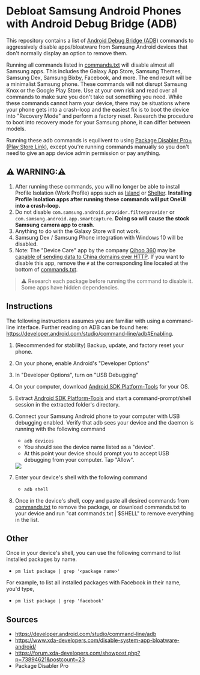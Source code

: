 # Debloat Samsung Android Phones with Android Debug Bridge (ADB)

This repository contains a list of [Android Debug Bridge (ADB)](https://developer.android.com/studio/command-line/adb) commands to aggressively disable apps/bloatware from Samsung Android devices that don't normally display an option to remove them.


Running all commands listed in [commands.txt](./commands.txt) will disable almost all Samsung apps.
This includes the Galaxy App Store, Samsung Themes, Samsung Dex, Samsung Bixby, Facebook, and more.
The end result will be a minimalist Samsung phone.
These commands will not disrupt Samsung Knox or the Google Play Store.
Use at your own risk and read over all commands to make sure you don't take out something you need.
While these commands cannot harm your device, there may be situations where your phone gets into a crash-loop and the easiest fix is to boot the device into "Recovery Mode" and perform a factory reset.
Research the procedure to boot into recovery mode for your Samsung phone, it can differ between models. 


Running these adb commands is equilivent to using [Package Disabler Pro+ (Play Store Link)](https://play.google.com/store/apps/details?id=com.elmklmsamsung.batteryaddon&hl=en_US), except you're running commands manually so you don't need to give an app device admin permission or pay anything.


## ⚠️ WARNING:⚠️
1. After running these commands, you will no longer be able to install Profile Isolation (Work Profile) apps such as [Island](https://play.google.com/store/apps/details?id=com.oasisfeng.island&hl=en_US) or [Shelter](https://play.google.com/store/apps/details?id=net.typeblog.shelter&hl=en_US). **Installing Profile Isolation apps after running these commands will put OneUI into a crash-loop.**
2. Do not disable `com.samsung.android.provider.filterprovider` or `com.samsung.android.app.smartcapture`. **Doing so will cause the stock Samsung camera app to crash**.
3. Anything to do with the Galaxy Store will not work.
4. Samsung Dex / Samsung Phone integration with Windows 10 will be disabled. 
5. Note: The "Device Care" app by the company [Qihoo 360](https://en.wikipedia.org/wiki/Qihoo_360) may be [capable of sending data to China domains over HTTP](https://www.virustotal.com/gui/file/048ead2be8d18bbe2b05651380069b3740dd05703e9bd66630da986026518398/details).
If you want to disable this app, remove the `#` at the corresponding line located at the bottom of [commands.txt](./commands.txt).


> ⚠️ Research each package before running the command to disable it. Some apps have hidden dependencies.

## Instructions
The following instructions assumes you are familiar with using a command-line interface.
Further reading on ADB can be found here: https://developer.android.com/studio/command-line/adb#Enabling.

1. (Recommended for stability) Backup, update, and factory reset your phone.
2. On your phone, enable Android's "Developer Options"
3. In "Developer Options", turn on "USB Debugging"
4. On your computer, download [Android SDK Platform-Tools](https://developer.android.com/studio/releases/platform-tools) for your OS.
5. Extract [Android SDK Platform-Tools](https://developer.android.com/studio/releases/platform-tools) and start a command-prompt/shell session in the extracted folder's directory.
6. Connect your Samsung Android phone to your computer with USB debugging enabled. Verify that adb sees your device and the daemon is running with the following command
    - `adb devices`
    - You should see the device name listed as a "device".
    - At this point your device should prompt you to accept USB debugging from your computer. Tap "Allow". 
    
    <img src="./img/adb_devices.PNG"/>

7. Enter your device's shell with the following command
    - `adb shell`
8. Once in the device's shell, copy and paste all desired commands from [commands.txt](./commands.txt) to remove the package, or download commands.txt to your device and run "cat commands.txt | $SHELL" to remove everything in the list. 

## Other
Once in your device's shell, you can use the following command to list installed packages by name.
 - `pm list package | grep '<package name>'`

For example, to list all installed packages with Facebook in their name, you'd type,
 - `pm list package | grep 'facebook'`

## Sources
- https://developer.android.com/studio/command-line/adb
- https://www.xda-developers.com/disable-system-app-bloatware-android/
- https://forum.xda-developers.com/showpost.php?p=73894621&postcount=23
- Package Disabler Pro
